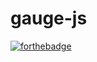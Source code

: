 # gauge-js
[![forthebadge](http://forthebadge.com/images/badges/uses-badges.svg)](http://forthebadge.com)
